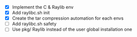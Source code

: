 - [x] Implement the C & Raylib env
- [x] Add raylibc.sh init
- [x] Create the tar compression automation for each envs
- [ ] Add raylibc.sh safety
- [ ] Use pkg/ Raylib instead of the user global installation one
